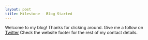 ```yaml
---
layout: post
title: Milestone - Blog Started
---
```


Welcome to my blog! Thanks for clicking around.
Give me a follow on [Twitter](https://twitter.com/MikeCDev1)
Check the website footer for the rest of my contact details.
